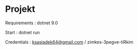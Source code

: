 # Projekt

Requirements : 
  dotnet 9.0

Start :
  dotnet run

Credentials :
  ksasiadek64@gmail.com / zimkes-3pegve-tiRkim
  
